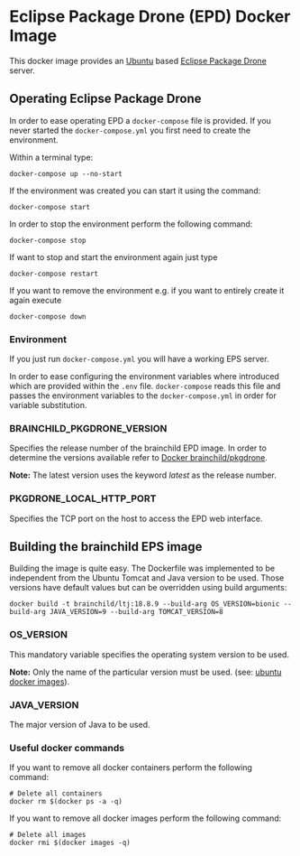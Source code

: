 # Eclipse Package Drone (EPD) Docker Image
This docker image provides an [Ubuntu](https://ubuntu.com) based 
[Eclipse Package Drone](https://eclipse.org/package-drone) server.

## Operating Eclipse Package Drone
In order to ease operating EPD a `docker-compose` file is provided. If you 
never started the `docker-compose.yml` you first need to create the environment.

Within a terminal type:

    docker-compose up --no-start

If the environment was created you can start it using the command:

    docker-compose start
    
In order to stop the environment perform the following command:

    docker-compose stop
    
If want to stop and start the environment again just type

    docker-compose restart
    
If you want to remove the environment e.g. if you want to entirely create it 
again execute

    docker-compose down

### Environment
If you just run `docker-compose.yml` you will have a working EPS server.

In order to ease configuring the environment variables where introduced which 
are provided within the `.env` file. `docker-compose` reads this file and passes
the environment variables to the `docker-compose.yml` in order for variable 
substitution.

### BRAINCHILD\_PKGDRONE\_VERSION
Specifies the release number of the brainchild EPD image. In order to 
determine the versions available refer to 
[Docker brainchild/pkgdrone](https://hub.docker.com/r/brainchild/pkgdrone).

__Note:__ The latest version uses the keyword _latest_ as the release number.

### PKGDRONE\_LOCAL\_HTTP\_PORT
Specifies the TCP port on the host to access the EPD web interface.

## Building the brainchild EPS image
Building the image is quite easy. The Dockerfile was implemented to be 
independent from the Ubuntu Tomcat and Java version to be used. Those versions
have default values but can be overridden using build arguments:

    docker build -t brainchild/ltj:18.8.9 --build-arg OS_VERSION=bionic --build-arg JAVA_VERSION=9 --build-arg TOMCAT_VERSION=8 

### OS\_VERSION
This mandatory variable specifies the operating system version to be used. 

__Note:__ Only the name of the particular version must be used. 
(see: [ubuntu docker images](https://hub.docker.com/_/ubuntu)).

### JAVA\_VERSION
The major version of Java to be used.

### Useful docker commands
If you want to remove all docker containers perform the following command:

    # Delete all containers
    docker rm $(docker ps -a -q)
    
If you want to remove all docker images perform the following command:

    # Delete all images
    docker rmi $(docker images -q)